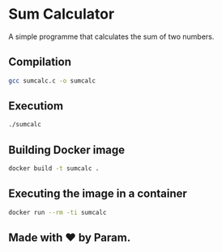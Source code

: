 # Sum Calculator
A simple programme that calculates the sum of two numbers.

## Compilation
``` bash
gcc sumcalc.c -o sumcalc
```

## Executiom
``` bash
./sumcalc
```

## Building Docker image
``` bash
docker build -t sumcalc .
```

## Executing the image in a container
``` bash
docker run --rm -ti sumcalc
```

## Made with ❤ by Param.